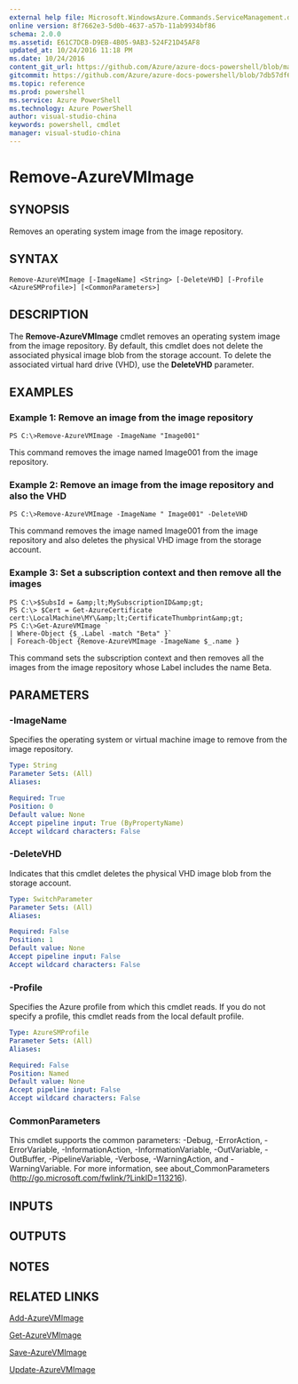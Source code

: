 ```yaml
---
external help file: Microsoft.WindowsAzure.Commands.ServiceManagement.dll-Help.xml
online version: 8f7662e3-5d0b-4637-a57b-11ab9934bf86
schema: 2.0.0
ms.assetid: E61C7DCB-D9EB-4B05-9AB3-524F21D45AF8
updated_at: 10/24/2016 11:18 PM
ms.date: 10/24/2016
content_git_url: https://github.com/Azure/azure-docs-powershell/blob/master/azureps-cmdlets-docs/ServiceManagement/Azure.Service/v3.0.0/Remove-AzureVMImage.md
gitcommit: https://github.com/Azure/azure-docs-powershell/blob/7db57df6b5e709a7c001e6de362a1240d7583ae8/azureps-cmdlets-docs/ServiceManagement/Azure.Service/v3.0.0/Remove-AzureVMImage.md
ms.topic: reference
ms.prod: powershell
ms.service: Azure PowerShell
ms.technology: Azure PowerShell
author: visual-studio-china
keywords: powershell, cmdlet
manager: visual-studio-china
---
```


# Remove-AzureVMImage

## SYNOPSIS
Removes an operating system image from the image repository.

## SYNTAX

```
Remove-AzureVMImage [-ImageName] <String> [-DeleteVHD] [-Profile <AzureSMProfile>] [<CommonParameters>]
```

## DESCRIPTION
The **Remove-AzureVMImage** cmdlet removes an operating system image from the image repository.
By default, this cmdlet does not delete the associated physical image blob from the storage account.
To delete the associated virtual hard drive (VHD), use the **DeleteVHD** parameter.

## EXAMPLES

### Example 1: Remove an image from the image repository
```
PS C:\>Remove-AzureVMImage -ImageName "Image001"
```

This command removes the image named Image001 from the image repository.

### Example 2: Remove an image from the image repository and also the VHD
```
PS C:\>Remove-AzureVMImage -ImageName " Image001" -DeleteVHD
```

This command removes the image named Image001 from the image repository and also deletes the physical VHD image from the storage account.

### Example 3: Set a subscription context and then remove all the images
```
PS C:\>$SubsId = &amp;lt;MySubscriptionID&amp;gt;
PS C:\> $Cert = Get-AzureCertificate cert:\LocalMachine\MY\&amp;lt;CertificateThumbprint&amp;gt;
PS C:\>Get-AzureVMImage `
| Where-Object {$_.Label -match "Beta" }`
| Foreach-Object {Remove-AzureVMImage -ImageName $_.name }
```

This command sets the subscription context and then removes all the images from the image repository whose Label includes the name Beta.

## PARAMETERS

### -ImageName
Specifies the operating system or virtual machine image to remove from the image repository.

```yaml
Type: String
Parameter Sets: (All)
Aliases: 

Required: True
Position: 0
Default value: None
Accept pipeline input: True (ByPropertyName)
Accept wildcard characters: False
```

### -DeleteVHD
Indicates that this cmdlet deletes the physical VHD image blob from the storage account.

```yaml
Type: SwitchParameter
Parameter Sets: (All)
Aliases: 

Required: False
Position: 1
Default value: None
Accept pipeline input: False
Accept wildcard characters: False
```

### -Profile
Specifies the Azure profile from which this cmdlet reads.
If you do not specify a profile, this cmdlet reads from the local default profile.

```yaml
Type: AzureSMProfile
Parameter Sets: (All)
Aliases: 

Required: False
Position: Named
Default value: None
Accept pipeline input: False
Accept wildcard characters: False
```

### CommonParameters
This cmdlet supports the common parameters: -Debug, -ErrorAction, -ErrorVariable, -InformationAction, -InformationVariable, -OutVariable, -OutBuffer, -PipelineVariable, -Verbose, -WarningAction, and -WarningVariable. For more information, see about_CommonParameters (http://go.microsoft.com/fwlink/?LinkID=113216).

## INPUTS

## OUTPUTS

## NOTES

## RELATED LINKS

[Add-AzureVMImage](.\Add-AzureVMImage.md)

[Get-AzureVMImage](.\Get-AzureVMImage.md)

[Save-AzureVMImage](.\Save-AzureVMImage.md)

[Update-AzureVMImage](.\Update-AzureVMImage.md)


